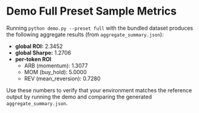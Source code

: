 # Demo Full Preset Sample Metrics

Running `python demo.py --preset full` with the bundled dataset produces the
following aggregate results (from `aggregate_summary.json`):

- **global ROI:** 2.3452
- **global Sharpe:** 1.2706
- **per-token ROI**
  - ARB (momentum): 1.3077
  - MOM (buy_hold): 5.0000
  - REV (mean_reversion): 0.7280

Use these numbers to verify that your environment matches the reference output
by running the demo and comparing the generated `aggregate_summary.json`.
